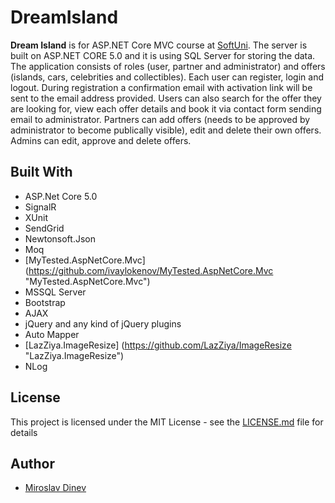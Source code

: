 # DreamIsland

**Dream Island** is for ASP.NET Core MVC course at [SoftUni](https://softuni.bg/ "SoftUni"). The server is built on ASP.NET CORE 5.0 and it is using SQL Server for storing the data. The application consists of roles (user, partner and administrator) and offers (islands, cars, celebrities and collectibles). Each user can register, login and logout. During registration a confirmation email with activation link will be sent to the email address provided. Users can also search for the offer they are looking for, view each offer details and book it via contact form sending email to administrator. Partners can add offers (needs to be approved by administrator to become publically visible), edit and delete their own offers. Admins can edit, approve and delete offers. 

## Built With

* ASP.Net Core 5.0
* SignalR
* XUnit
* SendGrid
* Newtonsoft.Json
* Moq
* [MyTested.AspNetCore.Mvc] (https://github.com/ivaylokenov/MyTested.AspNetCore.Mvc "MyTested.AspNetCore.Mvc")
* MSSQL Server
* Bootstrap
* AJAX
* jQuery and any kind of jQuery plugins
* Auto Mapper
* [LazZiya.ImageResize] (https://github.com/LazZiya/ImageResize "LazZiya.ImageResize")
* NLog

## License

This project is licensed under the MIT License - see the [LICENSE.md](LICENSE.md) file for details

## Author

- [Miroslav Dinev](https://github.com/MiroslavDinev)

